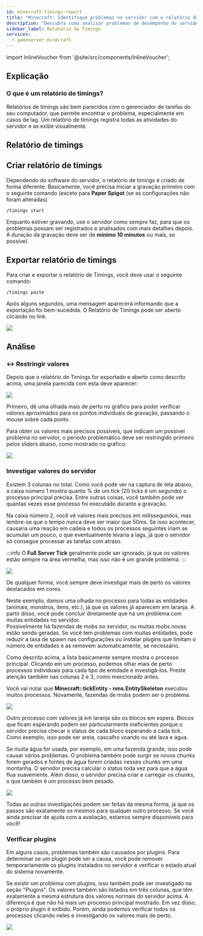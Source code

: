 ```yaml
---
id: minecraft-timings-report
title: "Minecraft: Identifique problemas no servidor com o relatório de timings"
description: "Descubra como analisar problemas de desempenho do servidor usando relatórios de timings para identificar lags e otimizar seu servidor → Saiba mais agora"
sidebar_label: Relatório de Timings
services:
  - gameserver-minecraft
---
```


import InlineVoucher from '@site/src/components/InlineVoucher';

<InlineVoucher />

## Explicação

### O que é um relatório de timings?

Relatórios de timings são bem parecidos com o gerenciador de tarefas do seu computador, que permite encontrar o problema, especialmente em casos de lag. Um relatório de timings registra todas as atividades do servidor e as exibe visualmente.

## Relatório de timings

## Criar relatório de timings

Dependendo do software do servidor, o relatório de timings é criado de forma diferente. Basicamente, você precisa iniciar a gravação primeiro com o seguinte comando (exceto para **Paper Spigot** (se as configurações não foram alteradas)

`/timings start`

Enquanto estiver gravando, use o servidor como sempre faz, para que os problemas possam ser registrados e analisados com mais detalhes depois. A duração da gravação deve ser de **mínimo 10 minutos** ou mais, se possível.

## Exportar relatório de timings

Para criar e exportar o relatório de Timings, você deve usar o seguinte comando:

`/timings paste`

Após alguns segundos, uma mensagem aparecerá informando que a exportação foi bem-sucedida. O Relatório de Timings pode ser aberto clicando no link.

![](https://screensaver01.zap-hosting.com/index.php/s/wpmB2jr2XCibHtY/preview)

## Análise

### ↔️ Restringir valores

Depois que o relatório de Timings for exportado e aberto como descrito acima, uma janela parecida com esta deve aparecer:

![](https://screensaver01.zap-hosting.com/index.php/s/9xMMtpr2jePk7B5/preview)

Primeiro, dê uma olhada mais de perto no gráfico para poder verificar valores aproximados para os pontos individuais de gravação, passando o mouse sobre cada ponto.

Para obter os valores mais precisos possíveis, que indicam um possível problema no servidor, o período problemático deve ser restringido primeiro pelos sliders abaixo, como mostrado no gráfico:

![](https://screensaver01.zap-hosting.com/index.php/s/yfkbfqJdcQwbsiB/preview)

### Investigar valores do servidor

Existem 3 colunas no total. Como você pode ver na captura de tela abaixo, a caixa número 1 mostra quanto % de um tick (20 ticks é um segundo) o processo principal precisa. Entre outras coisas, você também pode ver quantas vezes esse processo foi executado durante a gravação.

Na caixa número 2, você vê valores mais precisos em milissegundos, mas lembre-se que o tempo nunca deve ser maior que 50ms. Se isso acontecer, causaria uma reação em cadeia e todos os processos seguintes iriam se acumular um pouco, o que eventualmente levaria a lags, já que o servidor só consegue processar as tarefas com atraso.

:::info
O **Full Server Tick** geralmente pode ser ignorado, já que os valores estão sempre na área vermelha, mas isso não é um grande problema.
:::

![](https://screensaver01.zap-hosting.com/index.php/s/gLkFeTek6yR5tME/preview)

De qualquer forma, você sempre deve investigar mais de perto os valores destacados em cores.

Neste exemplo, damos uma olhada no processo para todas as entidades (animais, monstros, itens, etc.), já que os valores já aparecem em laranja. A partir disso, você pode concluir diretamente que há um problema com muitas entidades no servidor.  
Possivelmente há fazendas de mobs no servidor, ou muitas mobs novas estão sendo geradas. Se você tem problemas com muitas entidades, pode reduzir a taxa de spawn nas configurações ou instalar plugins que limitam o número de entidades e as removem automaticamente, se necessário.

Como descrito acima, a lista basicamente sempre mostra o processo principal. Clicando em um processo, podemos olhar mais de perto processos individuais para cada tipo de entidade e investigá-los. Preste atenção também nas colunas 2 e 3, como mencionado antes.

Você vai notar que **Minecraft::tickEntity - nms.EntitySkeleton** executou muitos processos. Novamente, fazendas de mobs podem ser o problema.

![](https://screensaver01.zap-hosting.com/index.php/s/fZzeemocpsNfxXL/preview)

Outro processo com valores já em laranja são os blocos em espera. Blocos que ficam esperando podem ser particularmente ineficientes porque o servidor precisa checar o status de cada bloco esperando a cada tick. Como exemplo, isso pode ser areia, cascalho voando ou até lava e água.

Se muita água for usada, por exemplo, em uma fazenda grande, isso pode causar vários problemas. O problema também pode surgir se novos chunks forem gerados e fontes de água forem criadas nesses chunks em uma montanha. O servidor precisa calcular o status toda vez para que a água flua suavemente. Além disso, o servidor precisa criar e carregar os chunks, o que também é um processo bem pesado.

![](https://screensaver01.zap-hosting.com/index.php/s/GWz98fTiknCkWZW)

Todas as outras investigações podem ser feitas da mesma forma, já que os passos são exatamente os mesmos para qualquer outro processo. Se você ainda precisar de ajuda com a avaliação, estamos sempre disponíveis para você!

### Verificar plugins

Em alguns casos, problemas também são causados por plugins. Para determinar se um plugin pode ser a causa, você pode remover temporariamente os plugins instalados no servidor e verificar o estado atual do sistema novamente.

Se existir um problema com plugins, isso também pode ser investigado na seção "Plugins". Os valores também são listados em três colunas, que têm exatamente a mesma estrutura dos valores normais do servidor acima. A diferença é que não há mais um processo principal mostrado. Em vez disso, o próprio plugin é exibido. Porém, ainda podemos verificar todos os processos clicando neles e investigando os valores mais de perto.

![](https://screensaver01.zap-hosting.com/index.php/s/CzitKykWC2dzExD)

<InlineVoucher />